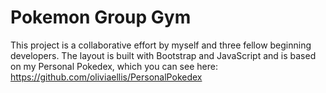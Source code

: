 # Pokemon Group Gym

This project is a collaborative effort by myself and three fellow beginning developers. 
The layout is built with Bootstrap and JavaScript and is based on my Personal Pokedex, which you can see here:
https://github.com/oliviaellis/PersonalPokedex
